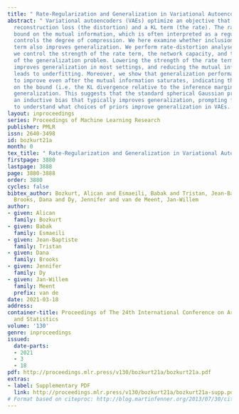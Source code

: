 ```yaml
---
title: " Rate-Regularization and Generalization in Variational Autoencoders "
abstract: " Variational autoencoders (VAEs) optimize an objective that comprises a
  reconstruction loss (the distortion) and a KL term (the rate). The rate is an upper
  bound on the mutual information, which is often interpreted as a regularizer that
  controls the degree of compression. We here examine whether inclusion of the rate
  term also improves generalization. We perform rate-distortion analyses in which
  we control the strength of the rate term, the network capacity, and the difficulty
  of the generalization problem. Lowering the strength of the rate term paradoxically
  improves generalization in most settings, and reducing the mutual information typically
  leads to underfitting. Moreover, we show that generalization performance continues
  to improve even after the mutual information saturates, indicating that the gap
  on the bound (i.e. the KL divergence relative to the inference marginal) affects
  generalization. This suggests that the standard spherical Gaussian prior is not
  an inductive bias that typically improves generalization, prompting further work
  to understand what choices of priors improve generalization in VAEs. "
layout: inproceedings
series: Proceedings of Machine Learning Research
publisher: PMLR
issn: 2640-3498
id: bozkurt21a
month: 0
tex_title: " Rate-Regularization and Generalization in Variational Autoencoders "
firstpage: 3880
lastpage: 3888
page: 3880-3888
order: 3880
cycles: false
bibtex_author: Bozkurt, Alican and Esmaeili, Babak and Tristan, Jean-Baptiste and
  Brooks, Dana and Dy, Jennifer and van de Meent, Jan-Willem
author:
- given: Alican
  family: Bozkurt
- given: Babak
  family: Esmaeili
- given: Jean-Baptiste
  family: Tristan
- given: Dana
  family: Brooks
- given: Jennifer
  family: Dy
- given: Jan-Willem
  family: Meent
  prefix: van de
date: 2021-03-18
address:
container-title: Proceedings of The 24th International Conference on Artificial Intelligence
  and Statistics
volume: '130'
genre: inproceedings
issued:
  date-parts:
  - 2021
  - 3
  - 18
pdf: http://proceedings.mlr.press/v130/bozkurt21a/bozkurt21a.pdf
extras:
- label: Supplementary PDF
  link: http://proceedings.mlr.press/v130/bozkurt21a/bozkurt21a-supp.pdf
# Format based on citeproc: http://blog.martinfenner.org/2013/07/30/citeproc-yaml-for-bibliographies/
---
```

